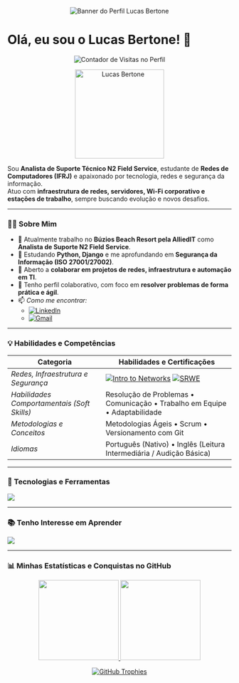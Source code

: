 <p align="center">
  <img src="https://github.com/LucasBertone/LucasBertone/blob/main/banner.png?raw=true" alt="Banner do Perfil Lucas Bertone">
</p>

# Olá, eu sou o Lucas Bertone! 👋

<p align="center">
  <img src="https://komarev.com/ghpvc/?username=LucasBertone&color=blueviolet&style=flat-square" alt="Contador de Visitas no Perfil">
</p>

<p align="center">
  <img src="https://avatars.githubusercontent.com/u/00000000?v=4" width="200" alt="Lucas Bertone">
</p>

Sou **Analista de Suporte Técnico N2 Field Service**, estudante de **Redes de Computadores (IFRJ)** e apaixonado por tecnologia, redes e segurança da informação.  
Atuo com **infraestrutura de redes, servidores, Wi-Fi corporativo e estações de trabalho**, sempre buscando evolução e novos desafios.

---

### 👨‍💻 Sobre Mim

- 🔭 Atualmente trabalho no **Búzios Beach Resort pela AlliedIT** como **Analista de Suporte N2 Field Service**.  
- 🌱 Estudando **Python, Django** e me aprofundando em **Segurança da Informação (ISO 27001/27002)**.  
- 👯 Aberto a **colaborar em projetos de redes, infraestrutura e automação em TI**.  
- 🤝 Tenho perfil colaborativo, com foco em **resolver problemas de forma prática e ágil**.  
- 📫 *Como me encontrar:*  
  - [![LinkedIn](https://img.shields.io/badge/LinkedIn-0077B5?style=for-the-badge&logo=linkedin&logoColor=white)](SEU-LINKEDIN-AQUI)  
  - [![Gmail](https://img.shields.io/badge/Gmail-D14836?style=for-the-badge&logo=gmail&logoColor=white)](mailto:SEU-EMAIL-AQUI)  

---

### 💡 Habilidades e Competências

| Categoria | Habilidades e Certificações |
| --- | --- |
| *Redes, Infraestrutura e Segurança* | [![Intro to Networks](https://images.credly.com/size/100x100/images/70d71df5-f3dc-4380-9b9d-f22513a70417/CCNAITN__1_.png)](link_do_badget) [![SRWE](https://images.credly.com/size/100x100/images/f4ccdba9-dd65-4349-baad-8f05df116443/CCNASRWE__1_.png)](link_do_badget) |
| *Habilidades Comportamentais (Soft Skills)* | Resolução de Problemas • Comunicação • Trabalho em Equipe • Adaptabilidade |
| *Metodologias e Conceitos* | Metodologias Ágeis • Scrum • Versionamento com Git |
| *Idiomas* | Português (Nativo) • Inglês (Leitura Intermediária / Audição Básica) |

---

### 🚀 Tecnologias e Ferramentas

<p align="left">
  <a href="https://skillicons.dev">
    <img src="https://skillicons.dev/icons?i=html,css,python,git,vscode,linux,windows,network" />
  </a>
</p>

---

### 📚 Tenho Interesse em Aprender

<p align="left">
  <a href="https://skillicons.dev">
    <img src="https://skillicons.dev/icons?i=django,docker,ansible,c,cpp" />
  </a>
</p>

---

### 📊 Minhas Estatísticas e Conquistas no GitHub

<p align="center">
  <a href="https://github.com/Caslluka">
    <img height="180em" src="https://github-readme-stats.vercel.app/api?username=LucasBertone&show_icons=true&theme=dracula&include_all_commits=true&count_private=true"/>
    <img height="180em" src="https://github-readme-stats.vercel.app/api/top-langs/?username=LucasBertone&layout=compact&langs_count=7&theme=dracula"/>
  </a>
</p>

<p align="center">
  <a href="https://github.com/ryo-ma/github-profile-trophy">
    <img src="https://github-profile-trophy.vercel.app/?username=LucasBertone&theme=dracula&column=7" alt="GitHub Trophies">
  </a>
</p>
